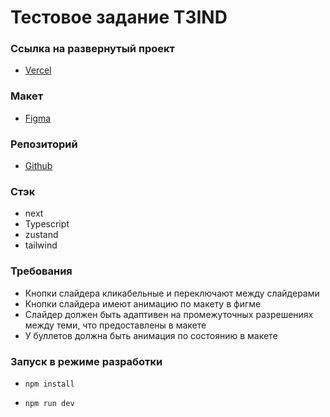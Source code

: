 # Тестовое задание T3IND

### Ссылка на развернутый проект
- [Vercel](https://t3-ind.vercel.app/)

### Макет
- [Figma](https://www.figma.com/design/iT7HR5aCVFx53TIsp8yKXY/%D0%A2%D0%B5%D1%81%D1%82%D0%BE%D0%B2%D0%BE%D0%B5-%D0%B7%D0%B0%D0%B4%D0%B0%D0%BD%D0%B8%D0%B5-IND?node-id=1-2806&t=nZRaA0FvulmsFP2X-1)

### Репозиторий
 - [Github](https://github.com/Devformeit/IND-main.git)

### Стэк

- next
- Typescript
- zustand
- tailwind

### Требования

- Кнопки слайдера кликабельные и переключают между слайдерами
- Кнопки слайдера имеют анимацию по макету в фигме
- Слайдер должен быть адаптивен на промежуточных разрешениях между теми, что предоставлены в макете
- У буллетов должна быть анимация по состоянию в макете

### Запуск в режиме разработки

- ```shell   
  npm install
  ```

- ```shell   
  npm run dev
  ```

